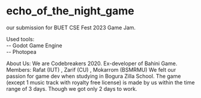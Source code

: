 # echo_of_the_night_game
our submission for BUET CSE Fest 2023 Game Jam.

Used tools:  
-- Godot Game Engine  
-- Photopea  

About Us:
We are Codebreakers 2020. Ex-developer of Bahini Game.
Members: Rafat (IUT) , Zarif (CU) , Mokarrom (BSMRMU)
We felt our passion for game dev when studying in Bogura Zilla School.
The game (except 1 music track with royalty free license) is made by us within the time range of 3 days. Though we got only 2 days to work.

